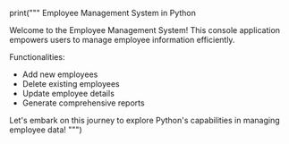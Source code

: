 print("""
Employee Management System in Python

Welcome to the Employee Management System!
This console application empowers users to manage employee information efficiently.

Functionalities:
- Add new employees
- Delete existing employees
- Update employee details
- Generate comprehensive reports

Let's embark on this journey to explore Python's capabilities in managing employee data!
""")
